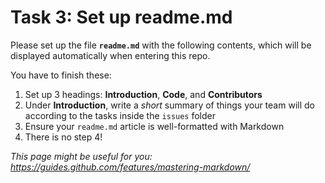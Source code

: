 # Task 3: Set up readme.md

Please set up the file **`readme.md`** with the following contents, which will be displayed automatically when entering this repo.

You have to finish these:
1. Set up 3 headings: **Introduction**, **Code**, and **Contributors**
2. Under **Introduction**, write a *short* summary of things your team will do according to the tasks inside the `issues` folder
3. Ensure your `readme.md` article is well-formatted with Markdown
4. There is no step 4!

_This page might be useful for you:
https://guides.github.com/features/mastering-markdown/_
